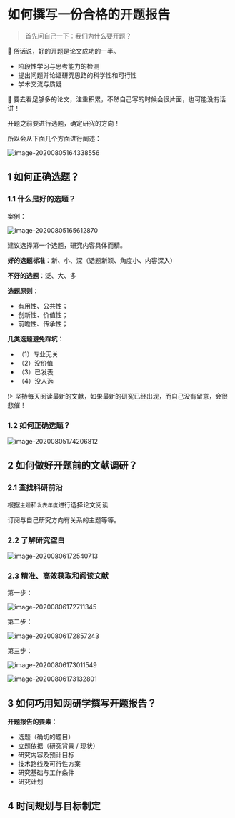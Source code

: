 # 如何撰写一份合格的开题报告

> 首先问自己一下：我们为什么要开题？

👒 俗话说，好的开题是论文成功的一半。

* 阶段性学习与思考能力的检测
* 提出问题并论证研究思路的科学性和可行性
* 学术交流与质疑

🍔 要去看足够多的论文，注重积累，不然自己写的时候会很片面，也可能没有话讲！

开题之前要进行选题，确定研究的方向！

所以会从下面几个方面进行阐述：

![image-20200805164338556](https://gitee.com/wugenqiang/PictureBed/raw/master/images01/20200805164340.png)

## 1 如何正确选题？

### 1.1 什么是好的选题？

案例：

![image-20200805165612870](https://gitee.com/wugenqiang/PictureBed/raw/master/images01/20200805165615.png)

建议选择第一个选题，研究内容具体而精。

**好的选题标准**：新、小、深（话题新颖、角度小、内容深入）

**不好的选题**：泛、大、多

**选题原则**：

* 有用性、公共性；
* 创新性、价值性；
* 前瞻性、传承性；

**几类选题避免踩坑**：

* （1）专业无关
* （2）没价值
* （3）已发表
* （4）没人选

!> 坚持每天阅读最新的文献，如果最新的研究已经出现，而自己没有留意，会很悲催！

### 1.2 如何正确选题？

![image-20200805174206812](https://gitee.com/wugenqiang/PictureBed/raw/master/images01/20200805174210.png)



## 2 如何做好开题前的文献调研？

### 2.1 查找科研前沿

根据`主题`和`发表年度`进行选择论文阅读

订阅与自己研究方向有关系的主题等等。

### 2.2 了解研究空白

![image-20200806172540713](https://gitee.com/wugenqiang/PictureBed/raw/master/images01/20200806172541.png)

### 2.3 精准、高效获取和阅读文献

第一步：

![image-20200806172711345](https://gitee.com/wugenqiang/PictureBed/raw/master/images01/20200806172712.png)

第二步：

![image-20200806172857243](https://gitee.com/wugenqiang/PictureBed/raw/master/images01/20200806172858.png)

第三步：

![image-20200806173011549](https://gitee.com/wugenqiang/PictureBed/raw/master/images01/20200806173012.png)

![image-20200806173132801](https://gitee.com/wugenqiang/PictureBed/raw/master/images01/20200806173133.png)



## 3 如何巧用知网研学撰写开题报告？

**开题报告的要素**：

* 选题（确切的题目）
* 立题依据（研究背景 / 现状）
* 研究内容及预计目标
* 技术路线及可行性方案
* 研究基础与工作条件
* 研究计划





## 4 时间规划与目标制定



